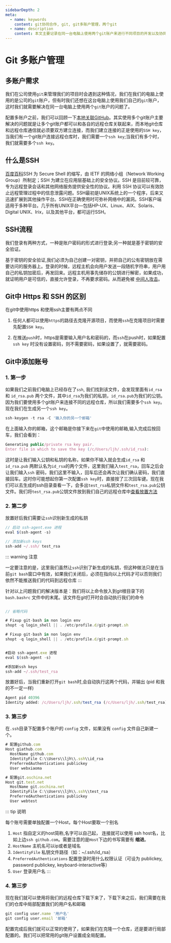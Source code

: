 ```yaml
---
sidebarDepth: 2
meta:
  - name: keywords
    content: git协同合作, git, git多账户管理，两个git
  - name: description
    content: 本文主要记录在同一台电脑上使用两个git账户来进行不同项目的开发以及协同合作。
---
```



# Git 多账户管理



## 多账户需求

我们在公司使用`git`来管理我们的项目时会遇到这种情况，我们在我们的电脑上使用的是公司的`git`账户，但有时我们还想在这台电脑上使用我们自己的`git`账户，这时我们就需要解决在同一台电脑上使用两个`git`账户的问题了。

配置多账户之前，我们可以回顾一下[本地关联GitHub](/git/Git的远程操作.html#_3-本地关联github)。其实使用多个git账户主要解决的问题就是让多个git账户都可以和各自的远程仓库关联起来，而本地git仓库和远程仓库通信就必须要双方建立连接，而我们建立连接的正是使用的`SSH key`，当我们有一个git账户连接远程仓库时，我们需要一个`ssh key`;当我们有多个时，我们就需要多个`ssh key`。

## 什么是SSH

[百度百科](https://baike.baidu.com/item/ssh/10407)SSH 为 Secure Shell 的缩写，由 IETF 的网络小组（Network Working Group）所制定；SSH 为建立在应用层基础上的安全协议。SSH 是目前较可靠，专为远程登录会话和其他网络服务提供安全性的协议。利用 SSH 协议可以有效防止远程管理过程中的信息泄露问题。SSH最初是UNIX系统上的一个程序，后来又迅速扩展到其他操作平台。SSH在正确使用时可弥补网络中的漏洞。SSH客户端适用于多种平台。几乎所有UNIX平台—包括HP-UX、Linux、AIX、Solaris、Digital UNIX、Irix，以及其他平台，都可运行SSH。


## SSH流程

我们登录有两种方式，一种是账户密码的形式进行登录;另一种就是基于密钥的安全验证。

基于密钥的安全验证,我们必须为自己创建一对密钥，并把自己的公有密钥放在需要访问的服务器上。登录的时候，远程主机会向用户发送一段随机字符串，用户用自己的私钥加密后，再发回来。远程主机用事先储存的公钥进行解密，如果成功，就证明用户是可信的，直接允许登录，不再要求密码。从而避免被 [中间人攻击](https://zh.wikipedia.org/wiki/%E4%B8%AD%E9%97%B4%E4%BA%BA%E6%94%BB%E5%87%BB)。


## Git中 Https 和 SSH 的区别

在git中使用https 和使用ssh主要有两点不同

1. 任何人都可以使用`https`的路径去克隆开源项目，而使用`ssh`在克隆项目时需要先配置`SSH key`。

2. 在推送`push`时，https是需要输入用户名和密码的，而`ssh`在push时，如果配置`ssh key` 时没有设置密码，则不需要密码，如果设置了，就需要密码。


## Git中添加账号

### **1. 第一步**

如果我们之前我们电脑上已经存在了`ssh`, 我们找到该文件，会发现里面有`id_rsa` 和 `id_rsa.pub` 两个文件，其中`id_rsa`为我们的私钥，`id_rsa.pub`为我们的公钥。因为我们要使用多个git账户来连接不同的远程仓库，所以我们需要多个`ssh key`。现在我们在生成另一个`ssh key`。

```js
ssh-keygen -t rsa -C '输入你的另一个邮箱'
```
在上面输入你的邮箱，这个邮箱是你接下来在`git`中使用的邮箱,输入完成后按回车，我们会看到：

```js
Generating public/private rsa key pair.
Enter file in which to save the key (/c/Users/ljh/.ssh/id_rsa):
```
这时是让我们输入公钥和私钥的名称，如果你不输入就会生成`id_rsa` 和 `id_rsa.pub` 两默认名为`id_rsa`的两个文件，这里我们输入`test_rsa`，回车之后会让我们输入`ssh` 密码，我们这里不输入，回车后还会再次让我们确认密码，我们直接回车。这时你可能想起你第一次配置`ssh key`时，直接按了三次回车键。现在我们可以去生成的ssh目录查看一下，会多出`test_rsa`私钥文件和`test_rsa.pub`公钥文件。我们将`test_rsa.pub`公钥文件放到我们自己的远程仓库中[查看放置方法](/git/Git的远程操作.html#_3-本地关联github)

### **2. 第二步**

放置好后我们需要让`ssh`识别新生成的私钥

```js
// 启动 ssh-agent.exe 进程
eval $(ssh-agent -s)

// 添加新ssh keys
ssh-add ~/.ssh/ test_rsa
```

::: warning 注意

一定要注意的是，这里我们虽然让`ssh`识别了新生成的私钥，但这种做法只是在当前`git bash`窗口中有效，如果我们关闭后，必须在指向以上代码才可以否则我们依然不能推送我们的代码到远程仓库
:::

针对以上问题我们的解决版本是：我们将以上命令放入到git根目录下的`bash.bashrc` 文件中的末尾。该文件在git打开时会自动执行我们的命令
```js

// 省略代码

# Fixup git-bash in non login env
shopt -q login_shell || . /etc/profile.d/git-prompt.sh

# Fixup git-bash in non login env
shopt -q login_shell || . /etc/profile.d/git-prompt.sh


#启动 ssh-agent.exe 进程
eval $(ssh-agent -s)

#添加新ssh keys
ssh-add ~/.ssh/test_rsa
```

放置好后，当我们重新打开`git bash`时,会自动执行这两个代码，并输出 (pid 和我的不一定一样)

```js
Agent pid 40396
Identity added: /c/Users/ljh/.ssh/test_rsa (/c/Users/ljh/.ssh/test_rsa)
```


### **3. 第三步**

在`.ssh`目录下配置多个账户的 `config` 文件，如果没有 `config` 文件自己新建一个。

```js
# 配置github.com
Host giathub.com                 
  HostName github.com
  IdentityFile C:\\Users\\ljh\\.ssh\\id_rsa
  PreferredAuthentications publickey
  User webxiaoma

# 配置git.oschina.net 
Host git.test.net  
  HostName git.oschina.net
  IdentityFile C:\\Users\\ljh\\.ssh\\test_rsa
  PreferredAuthentications publickey
  User webtest
```


::: tip 说明

每个账号需要单独配置一个Host，每个Host要取一个别名

1. `Host` 指自定义的host简称,名字可以自己起， 连接就可以使用 ssh host名，比如上边`ssh github.com`。需要注意的是`Host`下边的书写需要有 **缩进**。
2. `HostName` 主机名可以ip或者是域名
3. `IdentityFile` 私钥文件路径（如：~/.ssh/id_rsa）
4. `PreferredAuthentications`  配置登录时用什么权限认证（可设为 publickey, password publickey, keyboard-interactive等）
5. `User` 登录用户名
:::

### **4. 第三步**

现在我们就可以使用将我们的远程仓库下载下来了，下载下来之后，我们需要在我们的仓库中局部配置我们的用户名和邮箱

```js
git config user.name '用户名'
git config user.email '邮箱'
```

配置完成后我们就可以正常的使用了，如果我们在克隆一个仓库，还是要进行局部配置的。我们可以把常用的git账户设置成全局配置。


